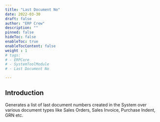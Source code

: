 ```yaml
---
title: "Last Document No"
date: 2022-03-30
draft: false
author: "ERP Crew"
description: ""
pinned: false
hideToc: false
enableToc: true
enableTocContent: false
weight : 1
# tags: 
# - ERPCore 
# - SystemToolModule
# - Last Document No

---
```


## Introduction

Generates a list of last document numbers created in the System over various document types like Sales Orders, Sales Invoice, Purchase Indent, GRN etc.